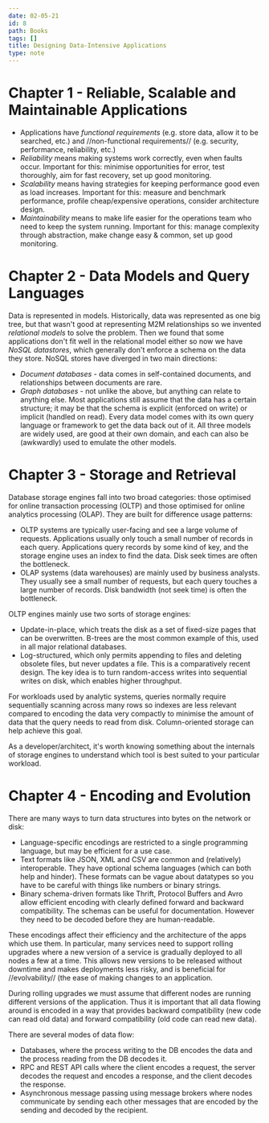 ```yaml
---
date: 02-05-21
id: 8
path: Books
tags: []
title: Designing Data-Intensive Applications
type: note
---
```


# Chapter 1 - Reliable, Scalable and Maintainable Applications

* Applications have *functional requirements* (e.g. store data, allow it to be searched, etc.) and //non-functional requirements// (e.g. security, performance, reliability, etc.)
* *Reliability* means making systems work correctly, even when faults occur. Important for this: minimise opportunities for error, test thoroughly, aim for fast recovery, set up good monitoring.
* *Scalability* means having strategies for keeping performance good even as load increases. Important for this: measure and benchmark performance, profile cheap/expensive operations, consider architecture design.
* *Maintainability* means to make life easier for the operations team who need to keep the system running. Important for this: manage complexity through abstraction, make change easy & common, set up good monitoring.

# Chapter 2 - Data Models and Query Languages

Data is represented in models. Historically, data was represented as one big tree, but that wasn't good at representing M2M relationships so we invented *relational models* to solve the problem. Then we found that some applications don't fit well in the relational model either so now we have *NoSQL datastores*, which generally don't enforce a schema on the data they store. NoSQL stores have diverged in two main directions:

* *Document databases* - data comes in self-contained documents, and relationships between documents are rare.
* *Graph databases* - not unlike the above, but anything can relate to anything else.
Most applications still assume that the data has a certain structure; it may be that the schema is explicit (enforced on write) or implicit (handled on read). Every data model comes with its own query language or framework to get the data back out of it. All three models are widely used, are good at their own domain, and each can also be (awkwardly) used to emulate the other models.

# Chapter 3 - Storage and Retrieval

Database storage engines fall into two broad categories: those optimised for online transaction processing (OLTP) and those optimised for online analytics processing (OLAP). They are built for difference usage patterns:

* OLTP systems are typically user-facing and see a large volume of requests. Applications usually only touch a small number of records in each query. Applications query records by some kind of key, and the storage engine uses an index to find the data. Disk seek times are often the bottleneck.
* OLAP systems (data warehouses) are mainly used by business analysts. They usually see a small number of requests, but each query touches a large number of records. Disk bandwidth (not seek time) is often the bottleneck.

OLTP engines mainly use two sorts of storage engines:

* Update-in-place, which treats the disk as a set of fixed-size pages that can be overwritten. B-trees are the most common example of this, used in all major relational databases.
* Log-structured, which only permits appending to files and deleting obsolete files, but never updates a file. This is a comparatively recent design. The key idea is to turn random-access writes into sequential writes on disk, which enables higher throughput.

For workloads used by analytic systems, queries normally require sequentially scanning across many rows so indexes are less relevant  compared to encoding the data very compactly to minimise the amount of data that the query needs to read from disk. Column-oriented storage can help achieve this goal.

As a developer/architect, it's worth knowing something about the internals of storage engines to understand which tool is best suited to your particular workload.

# Chapter 4 - Encoding and Evolution

There are many ways to turn data structures into bytes on the network or disk:

* Language-specific encodings are restricted to a single programming language, but may be efficient for a use case.
* Text formats like JSON, XML and CSV are common and (relatively) interoperable. They have optional schema languages (which can both help and hinder). These formats can be vague about datatypes so you have to be careful with things like numbers or binary strings.
* Binary schema-driven formats like Thrift, Protocol Buffers and Avro allow efficient encoding with clearly defined forward and backward compatibility. The schemas can be useful for documentation. However they need to be decoded before they are human-readable.

These encodings affect their efficiency and the architecture of the apps which use them. In particular, many services need to support rolling upgrades where a new version of a service is gradually deployed to all nodes a few at a time. This allows new versions to be released without downtime and makes deployments less risky, and is beneficial for //evolvability// (the ease of making changes to an application.

During rolling upgrades we must assume that different nodes are running different versions of the application. Thus it is important that all data flowing around is encoded in a way that provides backward compatibility (new code can read old data) and forward compatibility (old code can read new data).

There are several modes of data flow:

* Databases, where the process writing to the DB encodes the data and the process reading from the DB decodes it.
* RPC and REST API calls where the client encodes a request, the server decodes the request and encodes a response, and the client decodes the response.
* Asynchronous message passing using message brokers where nodes communicate by sending each other messages that are encoded by the sending and decoded by the recipient.
